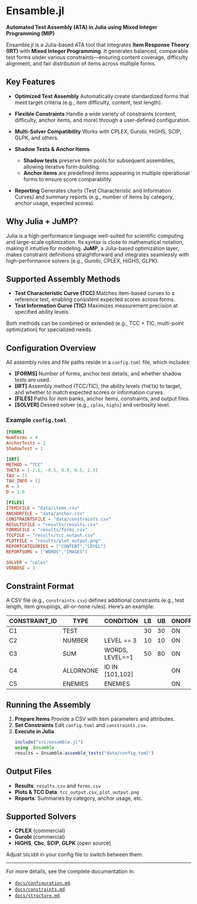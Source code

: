 # Ensamble.jl

**Automated Test Assembly (ATA) in Julia using Mixed Integer Programming (MIP)**

Ensamble.jl is a Julia-based ATA tool that integrates **Item Response Theory (IRT)** with **Mixed Integer Programming**. It generates balanced, comparable test forms under various constraints—ensuring content coverage, difficulty alignment, and fair distribution of items across multiple forms.

## Key Features

- **Optimized Test Assembly**
  Automatically create standardized forms that meet target criteria (e.g., item difficulty, content, test length).

- **Flexible Constraints**
  Handle a wide variety of constraints (content, difficulty, anchor items, and more) through a user-defined configuration.

- **Multi-Solver Compatibility**
  Works with CPLEX, Gurobi, HiGHS, SCIP, GLPK, and others.

- **Shadow Tests & Anchor Items**
  - **Shadow tests** preserve item pools for subsequent assemblies, allowing iterative form-building.
  - **Anchor items** are predefined items appearing in multiple operational forms to ensure score comparability.

- **Reporting**
  Generates charts (Test Characteristic and Information Curves) and summary reports (e.g., number of items by category, anchor usage, expected scores).

## Why Julia + JuMP?

Julia is a high-performance language well-suited for scientific computing and large-scale optimization. Its syntax is close to mathematical notation, making it intuitive for modeling.
**JuMP**, a Julia-based optimization layer, makes constraint definitions straightforward and integrates seamlessly with high-performance solvers (e.g., Gurobi, CPLEX, HiGHS, GLPK).

## Supported Assembly Methods

- **Test Characteristic Curve (TCC)**
  Matches item-based curves to a reference test, enabling consistent expected scores across forms.
- **Test Information Curve (TIC)**
  Maximizes measurement precision at specified ability levels.

Both methods can be combined or extended (e.g., TCC + TIC, multi-point optimization) for specialized needs.

## Configuration Overview

All assembly rules and file paths reside in a `config.toml` file, which includes:

- **[FORMS]**
  Number of forms, anchor test details, and whether shadow tests are used.
- **[IRT]**
  Assembly method (TCC/TIC), the ability levels (`THETA`) to target, and whether to match expected scores or information curves.
- **[FILES]**
  Paths for item banks, anchor items, constraints, and output files.
- **[SOLVER]**
  Desired solver (e.g., `cplex`, `highs`) and verbosity level.

### Example `config.toml`

```toml
[FORMS]
NumForms = 4
AnchorTests = 2
ShadowTest = 1

[IRT]
METHOD = "TCC"
THETA = [-2.5, -0.5, 0.0, 0.5, 2.5]
TAU = []
TAU_INFO = []
R = 3
D = 1.0

[FILES]
ITEMSFILE = "data/items.csv"
ANCHORFILE = "data/anchor.csv"
CONSTRAINTSFILE = "data/constraints.csv"
RESULTSFILE = "results/results.csv"
FORMSFILE = "results/forms.csv"
TCCFILE = "results/tcc_output.csv"
PLOTFILE = "results/plot_output.png"
REPORTCATEGORIES = ["CONTENT","LEVEL"]
REPORTSUMS = ["WORDS","IMAGES"]

SOLVER = "cplex"
VERBOSE = 1
```

## Constraint Format

A CSV file (e.g., `constraints.csv`) defines additional constraints (e.g., test length, item groupings, all-or-none rules). Here’s an example:

| CONSTRAINT_ID | TYPE      | CONDITION        | LB | UB | ONOFF |
|---------------|-----------|------------------|----|----|------|
| C1            | TEST      |                  | 30 | 30 | ON   |
| C2            | NUMBER    | LEVEL == 3       | 10 | 10 | ON   |
| C3            | SUM       | WORDS, LEVEL==1  | 50 | 80 | ON   |
| C4            | ALLORNONE | ID IN [101,102]  |    |    | ON   |
| C5            | ENEMIES   | ENEMIES          |    |    | ON   |

## Running the Assembly

1. **Prepare Items**
   Provide a CSV with item parameters and attributes.
2. **Set Constraints**
   Edit `config.toml` and `constraints.csv`.
3. **Execute in Julia**
   ```julia
   include("src/ensamble.jl")
   using .Ensamble
   results = Ensamble.assemble_tests("data/config.toml")
   ```

## Output Files

- **Results**: `results.csv` and `forms.csv`
- **Plots & TCC Data**: `tcc_output.csv`, `plot_output.png`
- **Reports**: Summaries by category, anchor usage, etc.

## Supported Solvers

- **CPLEX** (commercial)
- **Gurobi** (commercial)
- **HiGHS**, **Cbc**, **SCIP**, **GLPK** (open source)

Adjust `SOLVER` in your config file to switch between them.

---

For more details, see the complete documentation in:
- [`docs/configuration.md`](docs/configuration.md).
- [`docs/constraints.md`](docs/constraints.md).
- [`docs/structure.md`](docs/structure.md).
